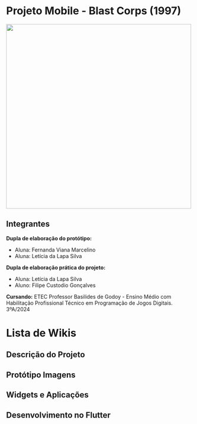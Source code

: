 # Projeto Mobile - Blast Corps (1997)
<img width="500" src="https://github.com/LehLapa/ProjetoMobile2/assets/128638269/780654b5-d412-494c-b529-93fb6c756c58">

## Integrantes
**Dupla de elaboração do protótipo:**

- Aluna: Fernanda Viana Marcelino
- Aluna: Letícia da Lapa Silva

**Dupla de elaboração prática do projeto:**

- Aluna: Letícia da Lapa Silva
- Aluno: Filipe Custodio Gonçalves
  
**Cursando:** ETEC Professor Basilides de Godoy - Ensino Médio com Habilitação Profissional Técnico em Programação de Jogos Digitais. 3ºA/2024

# Lista de Wikis

## Descrição do Projeto

## Protótipo Imagens

## Widgets e Aplicações

## Desenvolvimento no Flutter
